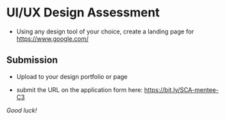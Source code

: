 # UI/UX Design Assessment  
- Using any design tool of your choice, create a landing page for https://www.google.com/

## Submission
- Upload to your design portfolio or page 

- submit the URL on the application form here: https://bit.ly/SCA-mentee-C3


*Good luck!*
